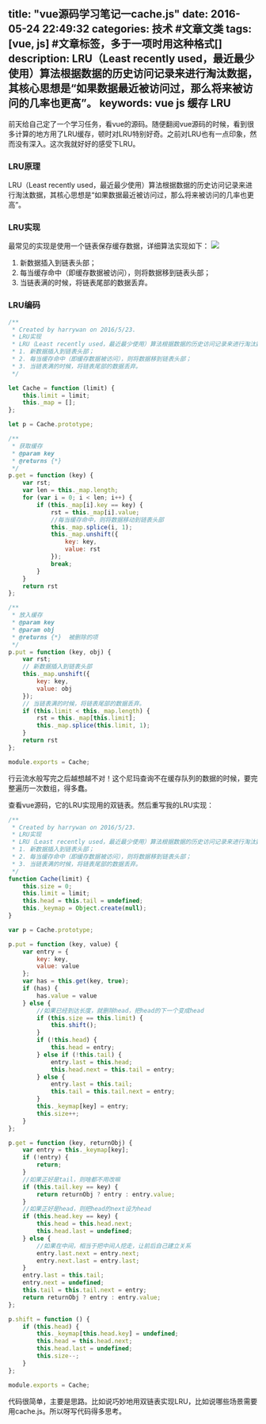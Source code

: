 title: "vue源码学习笔记一cache.js"
date: 2016-05-24 22:49:32
categories: 技术 #文章文类
tags: [vue, js]  #文章标签，多于一项时用这种格式[]
description: LRU（Least recently used，最近最少使用）算法根据数据的历史访问记录来进行淘汰数据，其核心思想是“如果数据最近被访问过，那么将来被访问的几率也更高”。
keywords: vue js 缓存 LRU
---
前天给自己定了一个学习任务，看vue的源码。随便翻阅vue源码的时候，看到很多计算的地方用了LRU缓存，顿时对LRU特别好奇。之前对LRU也有一点印象，然而没有深入。这次我就好好的感受下LRU。

### LRU原理
LRU（Least recently used，最近最少使用）算法根据数据的历史访问记录来进行淘汰数据，其核心思想是“如果数据最近被访问过，那么将来被访问的几率也更高”。


### LRU实现
最常见的实现是使用一个链表保存缓存数据，详细算法实现如下：
![](/imgs/1337859321_3597.png)
1. 新数据插入到链表头部；
2. 每当缓存命中（即缓存数据被访问），则将数据移到链表头部；
3. 当链表满的时候，将链表尾部的数据丢弃。

<!--more-->

### LRU编码
~~~javascript
/**
 * Created by harrywan on 2016/5/23.
 * LRU实现
 * LRU（Least recently used，最近最少使用）算法根据数据的历史访问记录来进行淘汰数据，其核心思想是“如果数据最近被访问过，那么将来被访问的几率也更高
 * 1. 新数据插入到链表头部；
 * 2. 每当缓存命中（即缓存数据被访问），则将数据移到链表头部；
 * 3. 当链表满的时候，将链表尾部的数据丢弃。
 */

let Cache = function (limit) {
    this.limit = limit;
    this._map = [];
};

let p = Cache.prototype;

/**
 * 获取缓存
 * @param key
 * @returns {*}
 */
p.get = function (key) {
    var rst;
    var len = this._map.length;
    for (var i = 0; i < len; i++) {
        if (this._map[i].key == key) {
            rst = this._map[i].value;
            //每当缓存命中，则将数据移动到链表头部
            this._map.splice(i, 1);
            this._map.unshift({
                key: key,
                value: rst
            });
            break;
        }
    }
    return rst
};

/**
 * 放入缓存
 * @param key
 * @param obj
 * @returns {*}  被删除的项
 */
p.put = function (key, obj) {
    var rst;
    // 新数据插入到链表头部
    this._map.unshift({
        key: key,
        value: obj
    });
    // 当链表满的时候，将链表尾部的数据丢弃。
    if (this.limit < this._map.length) {
        rst = this._map[this.limit];
        this._map.splice(this.limit, 1);
    }
    return rst
};

module.exports = Cache;
~~~
行云流水般写完之后越想越不对！这个尼玛查询不在缓存队列的数据的时候，要完整遍历一次数组，得多蠢。

查看vue源码，它的LRU实现用的双链表。然后重写我的LRU实现：
~~~javascript
/**
 * Created by harrywan on 2016/5/23.
 * LRU实现
 * LRU（Least recently used，最近最少使用）算法根据数据的历史访问记录来进行淘汰数据，其核心思想是“如果数据最近被访问过，那么将来被访问的几率也更高
 * 1. 新数据插入到链表头部；
 * 2. 每当缓存命中（即缓存数据被访问），则将数据移到链表头部；
 * 3. 当链表满的时候，将链表尾部的数据丢弃。
 */
function Cache(limit) {
    this.size = 0;
    this.limit = limit;
    this.head = this.tail = undefined;
    this._keymap = Object.create(null);
}

var p = Cache.prototype;

p.put = function (key, value) {
    var entry = {
        key: key,
        value: value
    };
    var has = this.get(key, true);
    if (has) {
        has.value = value
    } else {
        //如果已经到达长度，就删除head，把head的下一个变成head
        if (this.size == this.limit) {
            this.shift();
        }
        if (!this.head) {
            this.head = entry;
        } else if (!this.tail) {
            entry.last = this.head;
            this.head.next = this.tail = entry;
        } else {
            entry.last = this.tail;
            this.tail = this.tail.next = entry;
        }
        this._keymap[key] = entry;
        this.size++;
    }
};

p.get = function (key, returnObj) {
    var entry = this._keymap[key];
    if (!entry) {
        return;
    }
    //如果正好是tail，则啥都不用改嘛
    if (this.tail.key == key) {
        return returnObj ? entry : entry.value;
    }
    //如果正好是head，则把head的next设为head
    if (this.head.key == key) {
        this.head = this.head.next;
        this.head.last = undefined;
    } else {
        //如果在中间，相当于把中间人挖走，让前后自己建立关系
        entry.last.next = entry.next;
        entry.next.last = entry.last;
    }
    entry.last = this.tail;
    entry.next = undefined;
    this.tail = this.tail.next = entry;
    return returnObj ? entry : entry.value;
};

p.shift = function () {
    if (this.head) {
        this._keymap[this.head.key] = undefined;
        this.head = this.head.next;
        this.head.last = undefined;
        this.size--;
    }
};

module.exports = Cache;
~~~
代码很简单，主要是思路。比如说巧妙地用双链表实现LRU，比如说哪些场景需要用cache.js。所以呀写代码得多思考。

